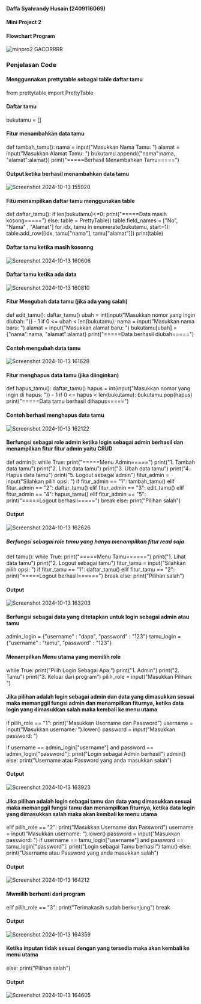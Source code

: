 #### Daffa Syahrandy Husain (2409116069)
#### Mini Project 2
#### Flowchart Program
![minpro2 GACORRRR](https://github.com/user-attachments/assets/f599e946-0ac6-49c1-a53c-cdd26c1bd8f9)


### Penjelasan Code
#### Menggunnakan prettytable sebagai table daftar tamu
from prettytable import PrettyTable

#### Daftar tamu
bukutamu = []

#### Fitur menambahkan data tamu
def tambah_tamu():
nama = input("Masukkan Nama Tamu: ")
alamat = input("Masukkan Alamat Tamu: ")
bukutamu.append({"nama":nama, "alamat":alamat})
print("=====Berhasil Menambahkan Tamu=====")
#### Output ketika berhasil menambahkan data tamu
![Screenshot 2024-10-13 155920](https://github.com/user-attachments/assets/53364e73-830d-40cb-8260-a1b52477acc3)

#### Fitu menampilkan daftar tamu menggunakan table
def daftar_tamu():
if len(bukutamu)<=0:
print("=====Data masih kosong=====")
else:
table = PrettyTable()
table.field_names = ["No", "Nama" , "Alamat"]
for idx, tamu in enumerate(bukutamu, start=1):
table.add_row([idx, tamu["nama"], tamu["alamat"]])
print(table)
#### Daftar tamu ketika masih kosonng
![Screenshot 2024-10-13 160606](https://github.com/user-attachments/assets/31dcfe3f-9d88-4f63-8d52-fb9c263e4613)
#### Daftar tamu ketika ada data
![Screenshot 2024-10-13 160810](https://github.com/user-attachments/assets/3b004cee-0b05-4047-8075-7b660d693669)

#### Fitur Mengubah data tamu (jika ada yang salah)
def edit_tamu():
daftar_tamu()
ubah = int(input("Masukkan nomor yang ingin diubah: ")) - 1
if 0 <= ubah < len(bukutamu):
nama = input("Masukkan nama baru: ")
alamat = input("Masukkan alamat baru: ")
bukutamu[ubah] = {"nama":nama, "alamat":alamat}
print("=====Data berhasil diubah=====")
#### Contoh mengubah data tamu
![Screenshot 2024-10-13 161628](https://github.com/user-attachments/assets/34dfe48d-6a1d-4578-94a4-269d78e5a8b5)

#### Fitur menghapus data tamu (jika diinginkan)
def hapus_tamu():
daftar_tamu()
hapus = int(input("Masukkan nomor yang ingin di hapus: ")) - 1
if 0 <= hapus < len(bukutamu):
bukutamu.pop(hapus)
print("=====Data tamu berhasil dihapus=====")
#### Contoh berhasl menghapus data tamu
![Screenshot 2024-10-13 162122](https://github.com/user-attachments/assets/a9c725da-3b73-4dc3-8226-8bab98a4f2a0)

#### Berfungsi sebagai role admin ketika login sebagai admin berhasil dan menampilkan fitur fitur admin yaitu CRUD
def admin():
while True:
print("=====Menu Admin=====")
print("1. Tambah data tamu")
print("2. Lihat data tamu")
print("3. Ubah data tamu")
print("4. Hapus data tamu")
print("5. Logout sebagai admin")
fitur_admin = input("Silahkan pilih opsi: ")
if fitur_admin == "1":
tambah_tamu()
elif fitur_admin == "2":
daftar_tamu()
elif fitur_admin == "3":
edit_tamu()
elif fitur_admin == "4":
hapus_tamu()
elif fitur_admin == "5":
print("=====Logout berhasil=====")
break
else:
print("Pilihan salah")
#### Output
![Screenshot 2024-10-13 162626](https://github.com/user-attachments/assets/2614e3ff-528d-48aa-a37a-be4069077e92)

##### Berfungsi sebagai role tamu yang hanya menampilkan fitur read saja
def tamu():
while True:
print("=====Menu Tamu======")
print("1. Lihat data tamu")
print("2. Logout sebagai tamu")
fitur_tamu = input("Silahkan pilih opsi: ")
if fitur_tamu == "1":
daftar_tamu()
elif fitur_tamu == "2":
print("=====Logout berhasil======")
break
else:
print("Pilihan salah")
#### Output
![Screenshot 2024-10-13 163203](https://github.com/user-attachments/assets/35a1940b-825e-4f63-9116-82bdcd1d8537)

#### Berfungsi sebagai data yang ditetapkan untuk login sebagai admin atau tamu
admin_login = {"username" : "dapa", "password" : "123"}
tamu_login = {"username" : "tamu", "password" : "123"}

#### Menampilkan Menu utama yang memilih role
while True:
print("Pilih Login Sebagai Apa:")
print("1. Admin")
print("2. Tamu")
print("3. Keluar dari program")
pilih_role = input("Masukkan Pilihan: ")

#### Jika pilihan adalah login sebagai admin dan data yang dimasukkan sesuai maka memanggil fungsi admin dan menampilkan fiturnya, ketika data login yang dimasukkan salah maka kembali ke menu utama
if pilih_role == "1":
print("Masukkan Username dan Password")
username = input("Masukkan username: ").lower()
password = input("Masukkan password: ")

if username == admin_login["username"] and password == admin_login["password"]:
print("Login sebagai Admin berhasil")
admin()
else:
print("Username atau Password yang anda masukkan salah")
#### Output
![Screenshot 2024-10-13 163923](https://github.com/user-attachments/assets/be4573bd-9011-473a-a684-0f3a45950231)

#### Jika pilihan adalah login sebagai tamu dan data yang dimasukkan sesuai maka memanggil fungsi tamu dan menampilkan fiturnya, ketika data login yang dimasukkan salah maka akan kembali ke menu utama
elif pilih_role == "2":
print("Masukkan Username dan Password")
username = input("Masukkan username: ").lower()
password = input("Masukkan password: ")
if username == tamu_login["username"] and password == tamu_login["password"]:
print("Login sebagai Tamu berhasil")
tamu()
else:
print("Username atau Password yang anda masukkan salah")
#### Output
![Screenshot 2024-10-13 164212](https://github.com/user-attachments/assets/976e0801-dfb9-4b11-b93c-bce668b0d50f)

#### Mwmilih berhenti dari program
elif pilih_role == "3":
print("Terimakasih sudah berkunjung")
break
#### Output
![Screenshot 2024-10-13 164359](https://github.com/user-attachments/assets/398c236d-6724-4ab3-ad23-fa352564edc8)

#### Ketika inputan tidak sesuai dengan yang tersedia maka akan kembali ke menu utama
else:
print("Pilihan salah")
#### Output
![Screenshot 2024-10-13 164605](https://github.com/user-attachments/assets/8af84abc-fc6a-4136-b53e-319a558b54ec)
